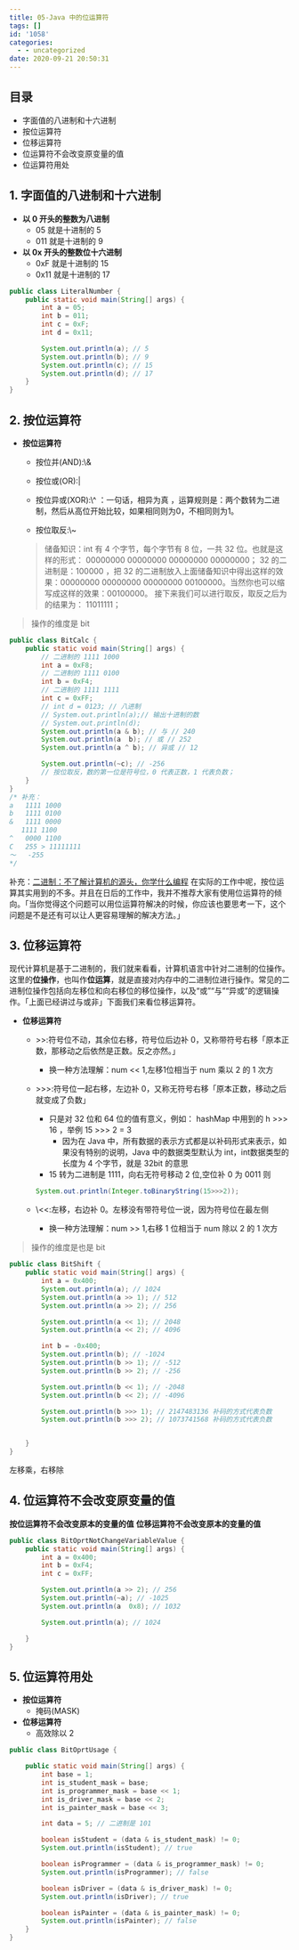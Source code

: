 ```yaml
---
title: 05-Java 中的位运算符
tags: []
id: '1058'
categories:
  - - uncategorized
date: 2020-09-21 20:50:31
---
```


## 目录

*   字面值的八进制和十六进制
*   按位运算符
*   位移运算符
*   位运算符不会改变原变量的值
*   位运算符用处

## 1\. 字面值的八进制和十六进制

*   **以 0 开头的整数为八进制**
    *   05 就是十进制的 5
    *   011 就是十进制的 9
*   **以 0x 开头的整数位十六进制**
    *   0xF 就是十进制的 15
    *   0x11 就是十进制的 17

```java
public class LiteralNumber {
    public static void main(String[] args) {
        int a = 05;
        int b = 011;
        int c = 0xF;
        int d = 0x11;

        System.out.println(a); // 5
        System.out.println(b); // 9
        System.out.println(c); // 15
        System.out.println(d); // 17
    }
}
```

## 2\. 按位运算符

*   **按位运算符**
    
    *   按位并(AND):\\&
    *   按位或(OR):|
    *   按位异或(XOR):\\^ ：一句话，相异为真 ，运算规则是：两个数转为二进制，然后从高位开始比较，如果相同则为0，不相同则为1。
        
    *   按位取反:\\~
        
    
    > 储备知识：int 有 4 个字节，每个字节有 8 位，一共 32 位。也就是这样的形式： 00000000 00000000 00000000 00000000； 32 的二进制是：100000 ，把 32 的二进制放入上面储备知识中得出这样的效果：00000000 00000000 00000000 00100000。当然你也可以缩写成这样的效果：00100000。 接下来我们可以进行取反，取反之后为的结果为： 11011111；
    

> 操作的维度是 bit

```java
public class BitCalc {
    public static void main(String[] args) {
        // 二进制的 1111 1000
        int a = 0xF8;
        // 二进制的 1111 0100
        int b = 0xF4;
        // 二进制的 1111 1111
        int c = 0xFF;
        // int d = 0123; // 八进制
        // System.out.println(a);// 输出十进制的数 
        // System.out.println(d);
        System.out.println(a & b); // 与 // 240
        System.out.println(a  b); // 或 // 252
        System.out.println(a ^ b); // 异或 // 12

        System.out.println(~c); // -256
        // 按位取反，数的第一位是符号位，0 代表正数，1 代表负数； 
    }
}
/* 补充：
a   1111 1000
b   1111 0100
&   1111 0000
   1111 1100
^   0000 1100
C   255 > 11111111
～   -255
*/
```

补充：[二进制：不了解计算机的源头，你学什么编程](https://blog.csdn.net/qq_33254766/article/details/108702875) 在实际的工作中呢，按位运算其实用到的不多。并且在日后的工作中，我并不推荐大家有使用位运算符的倾向。「当你觉得这个问题可以用位运算符解决的时候，你应该也要思考一下，这个问题是不是还有可以让人更容易理解的解决方法。」

## 3\. 位移运算符

现代计算机是基于二进制的，我们就来看看，计算机语言中针对二进制的位操作。这里的**位操作**，也叫作**位运算**，就是直接对内存中的二进制位进行操作。常见的二进制位操作包括向左移位和向右移位的移位操作，以及“或”“与”“异或”的逻辑操作。「上面已经讲过与或非」下面我们来看位移运算符。

*   **位移运算符**
    *   \>>:符号位不动，其余位右移，符号位后边补 0，又称带符号右移「原本正数，那移动之后依然是正数。反之亦然。」
        *   换一种方法理解：num << 1,左移1位相当于 num 乘以 2 的 1 次方
    *   \>>>:符号位一起右移，左边补 0，又称无符号右移「原本正数，移动之后就变成了负数」
        
        *   只是对 32 位和 64 位的值有意义，例如： hashMap 中用到的 h >>> 16 ，举例 15 >>> 2 = 3
            *   因为在 Java 中，所有数据的表示方式都是以补码形式来表示，如果没有特别的说明，Java 中的数据类型默认为 int，int数据类型的长度为 4 个字节，就是 32bit 的意思
        *   15 转为二进制是 1111，向右无符号移动 2 位,空位补 0 为 0011 则
        
        ```java
        System.out.println(Integer.toBinaryString(15>>>2));
        ```
        
    *   \\<<:左移，右边补 0。左移没有带符号位一说，因为符号位在最左侧
        *   换一种方法理解：num >> 1,右移 1 位相当于 num 除以 2 的 1 次方

> 操作的维度是也是 bit

```java
public class BitShift {
    public static void main(String[] args) {
        int a = 0x400;
        System.out.println(a); // 1024
        System.out.println(a >> 1); // 512
        System.out.println(a >> 2); // 256

        System.out.println(a << 1); // 2048
        System.out.println(a << 2); // 4096

        int b = -0x400;
        System.out.println(b); // -1024
        System.out.println(b >> 1); // -512
        System.out.println(b >> 2); // -256

        System.out.println(b << 1); // -2048
        System.out.println(b << 2); // -4096

        System.out.println(b >>> 1); // 2147483136 补码的方式代表负数
        System.out.println(b >>> 2); // 1073741568 补码的方式代表负数


    }
}
```

左移乘，右移除

## 4\. 位运算符不会改变原变量的值

**按位运算符不会改变原本的变量的值** **位移运算符不会改变原本的变量的值**

```java
public class BitOprtNotChangeVariableValue {
    public static void main(String[] args) {
        int a = 0x400;
        int b = 0xF4;
        int c = 0xFF;

        System.out.println(a >> 2); // 256
        System.out.println(~a); // -1025
        System.out.println(a  0x8); // 1032

        System.out.println(a); // 1024

    }
}
```

## 5\. 位运算符用处

*   **按位运算符**
    *   掩码(MASK)
*   **位移运算符**
    *   高效除以 2

```java
public class BitOprtUsage {

    public static void main(String[] args) {
        int base = 1;
        int is_student_mask = base;
        int is_programmer_mask = base << 1;
        int is_driver_mask = base << 2;
        int is_painter_mask = base << 3;

        int data = 5; // 二进制是 101

        boolean isStudent = (data & is_student_mask) != 0;
        System.out.println(isStudent); // true

        boolean isProgrammer = (data & is_programmer_mask) != 0;
        System.out.println(isProgrammer); // false

        boolean isDriver = (data & is_driver_mask) != 0;
        System.out.println(isDriver); // true

        boolean isPainter = (data & is_painter_mask) != 0;
        System.out.println(isPainter); // false
    }
}
```